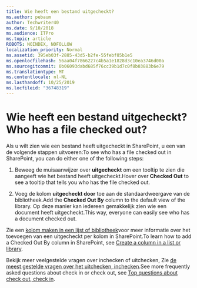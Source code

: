 ```yaml
---
title: Wie heeft een bestand uitgecheckt?
ms.author: pebaum
author: Techwriter40
ms.date: 9/10/2018
ms.audience: ITPro
ms.topic: article
ROBOTS: NOINDEX, NOFOLLOW
localization_priority: Normal
ms.assetid: 395eb03f-2885-43d5-b2fe-55febf85b1e5
ms.openlocfilehash: 56aa04f7866227c4b5a1e1828d3c10ea3746d00a
ms.sourcegitcommit: 0b06093dabd685f76cc39b1d7c0f8b03883b6e79
ms.translationtype: MT
ms.contentlocale: nl-NL
ms.lasthandoff: 10/25/2019
ms.locfileid: "36748319"
---
```

# <a name="who-has-a-file-checked-out"></a><span data-ttu-id="c97e2-102">Wie heeft een bestand uitgecheckt?</span><span class="sxs-lookup"><span data-stu-id="c97e2-102">Who has a file checked out?</span></span>

<span data-ttu-id="c97e2-103">Als u wilt zien wie een bestand heeft uitgecheckt in SharePoint, u een van de volgende stappen uitvoeren:</span><span class="sxs-lookup"><span data-stu-id="c97e2-103">To see who has a file checked out in SharePoint, you can do either one of the following steps:</span></span>
  
1. <span data-ttu-id="c97e2-104">Beweeg de muisaanwijzer over **uitgecheckt** om een tooltip te zien die aangeeft wie het bestand heeft uitgecheckt.</span><span class="sxs-lookup"><span data-stu-id="c97e2-104">Hover over **Checked Out** to see a tooltip that tells you who has the file checked out.</span></span> 
    
2. <span data-ttu-id="c97e2-105">Voeg de kolom **uitgecheckt door** toe aan de standaardweergave van de bibliotheek.</span><span class="sxs-lookup"><span data-stu-id="c97e2-105">Add the **Checked Out By** column to the default view of the library.</span></span> <span data-ttu-id="c97e2-106">Op deze manier kan iedereen gemakkelijk zien wie een document heeft uitgecheckt.</span><span class="sxs-lookup"><span data-stu-id="c97e2-106">This way, everyone can easily see who has a document checked out.</span></span> 
    
<span data-ttu-id="c97e2-107">Zie een [kolom maken in een lijst of bibliotheek](https://go.microsoft.com/fwlink/?linkid=2019591)voor meer informatie over het toevoegen van een uitgecheckt per kolom in SharePoint.</span><span class="sxs-lookup"><span data-stu-id="c97e2-107">To learn how to add a Checked Out By column in SharePoint, see [Create a column in a list or library](https://go.microsoft.com/fwlink/?linkid=2019591).</span></span> 
  
<span data-ttu-id="c97e2-108">Bekijk meer veelgestelde vragen over inchecken of uitchecken, Zie [de meest gestelde vragen over het uitchecken, inchecken](https://go.microsoft.com/fwlink/?linkid=2018786).</span><span class="sxs-lookup"><span data-stu-id="c97e2-108">See more frequently asked questions about check in or check out, see [Top questions about check out, check in](https://go.microsoft.com/fwlink/?linkid=2018786).</span></span>
  

